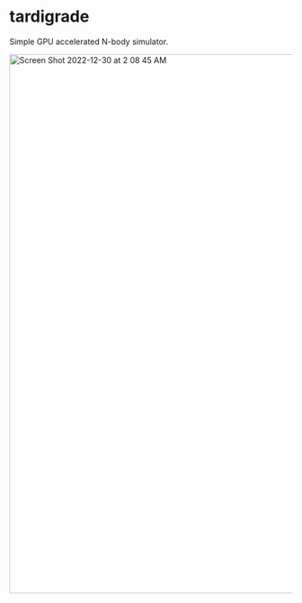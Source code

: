 # tardigrade

Simple GPU accelerated N-body simulator.

<img width="957" alt="Screen Shot 2022-12-30 at 2 08 45 AM" src="https://user-images.githubusercontent.com/13054020/213938754-200df64c-0411-4bae-9bbc-b6424fc7335f.png">
